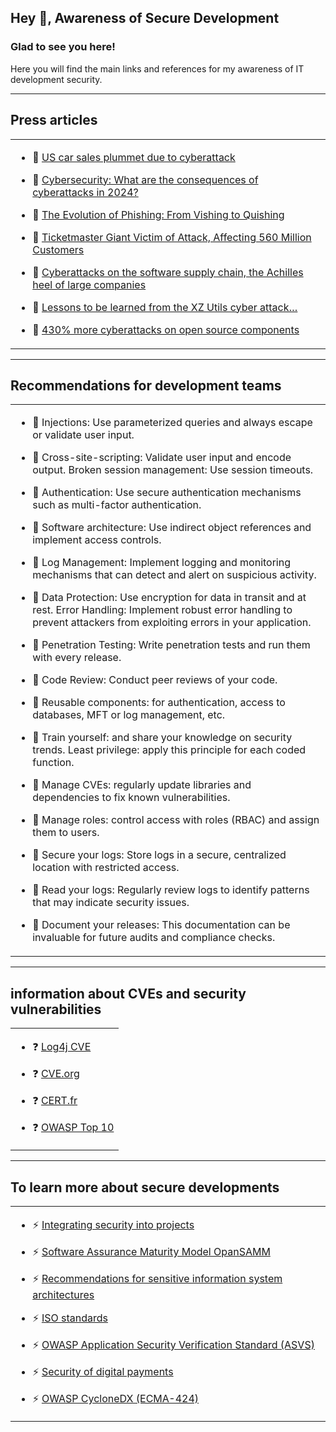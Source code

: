 ## Hey 👋, Awareness of Secure Development

### Glad to see you here!  
Here you will find the main links and references for my awareness of IT development security.

----
## Press articles
<table><tr><td valign="top" width="100%">

- 🔭 [US car sales plummet due to cyberattack](https://www.capital.fr/economie-politique/les-ventes-de-voitures-degringolent-aux-etats-unis-a-cause-dune-cyberattaque-1499331)

- 🔭 [Cybersecurity: What are the consequences of cyberattacks in 2024?](https://solutions.lesechos.fr/tech/cybersecurite/cybersecurite-quelles-sont-les-consequences-des-cyberattaques-en-2024/)

- 🔭 [The Evolution of Phishing: From Vishing to Quishing](https://www.zdnet.fr/actualites/l-evolution-du-phishing-du-vishing-au-quishing-39964020.htm)

- 🔭 [Ticketmaster Giant Victim of Attack, Affecting 560 Million Customers](https://www.rtbf.be/article/le-geant-ticketmaster-victime-d-une-attaque-560-millions-de-clients-sont-concernes-11381552)

- 🔭 [Cyberattacks on the software supply chain, the Achilles heel of large companies](https://www.usine-digitale.fr/article/cyberattaques-sur-la-supply-chain-logicielle-talon-d-achille-des-grandes-entreprises.N2215388)

- 🔭 [Lessons to be learned from the XZ Utils cyber attack…](https://www.informatiquenews.fr/lecons-a-tirer-de-la-cyber-attaque-xz-utils-thomas-segura-gitguardian-99125)

- 🔭 [430% more cyberattacks on open source components](https://www.lemondeinformatique.fr/actualites/lire-430-de-cyberattaques-en-plus-sur-les-composants-open-source-80025.html)

</td></tr></table>

----
## Recommendations for development teams
<table><tr><td valign="top" width="100%">

- 🌱 Injections: Use parameterized queries and always escape or validate user input.

- 🌱 Cross-site-scripting: Validate user input and encode output. Broken session management: Use session timeouts.

- 🌱 Authentication: Use secure authentication mechanisms such as multi-factor authentication.

- 🌱 Software architecture: Use indirect object references and implement access controls.

- 🌱 Log Management: Implement logging and monitoring mechanisms that can detect and alert on suspicious activity.

- 🌱 Data Protection: Use encryption for data in transit and at rest. Error Handling: Implement robust error handling to prevent attackers from exploiting errors in your application.

- 🌱 Penetration Testing: Write penetration tests and run them with every release.

- 🌱 Code Review: Conduct peer reviews of your code.

- 🌱 Reusable components: for authentication, access to databases, MFT or log management, etc.

- 🌱 Train yourself: and share your knowledge on security trends. Least privilege: apply this principle for each coded function.

- 🌱 Manage CVEs: regularly update libraries and dependencies to fix known vulnerabilities.

- 🌱 Manage roles: control access with roles (RBAC) and assign them to users.

- 🌱 Secure your logs: Store logs in a secure, centralized location with restricted access.

- 🌱 Read your logs: Regularly review logs to identify patterns that may indicate security issues.

- 🌱 Document your releases: This documentation can be invaluable for future audits and compliance checks.

</td></tr></table>  

----
## information about CVEs and security vulnerabilities
<table><tr><td valign="top" width="100%">

- ❓ [Log4j CVE](https://www.cve.org/CVERecord?id=CVE-2021-44228)

- ❓ [CVE.org](https://www.cve.org/)

- ❓ [CERT.fr](https://www.cert.ssi.gouv.fr/alerte/)

- ❓ [OWASP Top 10](https://owasp.org/www-project-top-ten/)

</td></tr></table>  

----
## To learn more about secure developments
<table><tr><td valign="top" width="100%">

- ⚡ [Integrating security into projects](https://cyber.gouv.fr/integrer-la-securite-dans-les-projets)

- ⚡ [Software Assurance Maturity Model OpanSAMM](https://www.opensamm.org/)

- ⚡ [Recommendations for sensitive information system architectures](https://cyber.gouv.fr/publications/recommandations-pour-les-architectures-des-si-sensibles-ou-dr)

- ⚡ [ISO standards](https://www.iso.org/fr/home.html)

- ⚡ [OWASP Application Security Verification Standard (ASVS) ](https://owasp.org/www-project-application-security-verification-standard/)

- ⚡ [Security of digital payments](https://www.pcisecuritystandards.org/minisite/fr-fr/)

- ⚡ [OWASP CycloneDX (ECMA-424)](https://owasp.org/www-project-cyclonedx/)

</td></tr></table>  
